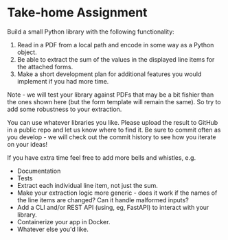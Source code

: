 # Take-home Assignment

Build a small Python library with the following functionality:

1. Read in a PDF from a local path and encode in some way as a Python object.
2. Be able to extract the sum of the values in the displayed line items for the attached forms.
3. Make a short development plan for additional features you would implement if you had more time.

Note - we will test your library against PDFs that may be a bit fishier than the ones shown here (but the form template will remain the same). So try to add some robustness to your extraction.

You can use whatever libraries you like. Please upload the result to GitHub in a public repo and let us know where to find it. Be sure to commit often as you develop - we will check out the commit history to see how you iterate on your ideas!

If you have extra time feel free to add more bells and whistles, e.g.

- Documentation
- Tests
- Extract each individual line item, not just the sum.
- Make your extraction logic more generic - does it work if the names of the line items are changed? Can it handle malformed inputs?
- Add a CLI and/or REST API (using, eg, FastAPI) to interact with your library.
- Containerize your app in Docker.
- Whatever else you'd like.